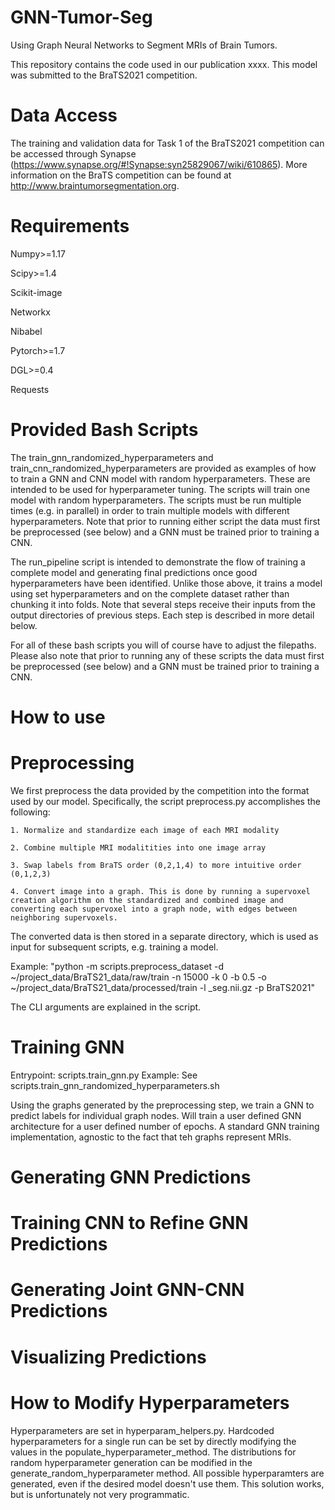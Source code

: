 # GNN-Tumor-Seg
Using Graph Neural Networks to Segment MRIs of Brain Tumors.

This repository contains the code used in our publication xxxx. This model was submitted to the BraTS2021 competition.


# Data Access
The training and validation data for Task 1 of the BraTS2021 competition can be accessed through Synapse (https://www.synapse.org/#!Synapse:syn25829067/wiki/610865). More information on the BraTS competition can be found at http://www.braintumorsegmentation.org.


# Requirements
Numpy>=1.17

Scipy>=1.4

Scikit-image

Networkx

Nibabel

Pytorch>=1.7

DGL>=0.4

Requests

# Provided Bash Scripts

The train_gnn_randomized_hyperparameters and train_cnn_randomized_hyperparameters are provided as examples of how to train a GNN and CNN model with random hyperparameters. These are intended to be used for hyperparameter tuning.
The scripts will train one model with random hyperparameters. The scripts must be run multiple times (e.g. in parallel) in order to train multiple models with different hyperparameters.
Note that prior to running either script the data must first be preprocessed (see below) and a GNN must be trained prior to training a CNN.

The run_pipeline script is intended to demonstrate the flow of training a complete model and generating final predictions once good hyperparameters have been identified. Unlike those above, it trains a model using set hyperparameters and on the complete dataset rather than chunking it into folds. Note that several steps receive their inputs from the output directories of previous steps. Each step is described in more detail below.

For all of these bash scripts you will of course have to adjust the filepaths. Please also note that prior to running any of these scripts the data must first be preprocessed (see below) and a GNN must be trained prior to training a CNN.

# How to use

# Preprocessing

We first preprocess the data provided by the competition into the format used by our model. Specifically, the script preprocess.py accomplishes the following:

    1. Normalize and standardize each image of each MRI modality

    2. Combine multiple MRI modalitities into one image array

    3. Swap labels from BraTS order (0,2,1,4) to more intuitive order (0,1,2,3)

    4. Convert image into a graph. This is done by running a supervoxel creation algorithm on the standardized and combined image and converting each supervoxel into a graph node, with edges between neighboring supervoxels.

The converted data is then stored in a separate directory, which is used as input for subsequent scripts, e.g. training a model.

Example: "python -m scripts.preprocess_dataset -d ~/project_data/BraTS21_data/raw/train -n 15000 -k 0 -b 0.5 -o ~/project_data/BraTS21_data/processed/train -l _seg.nii.gz -p BraTS2021"

The CLI arguments are explained in the script.

# Training GNN

Entrypoint: scripts.train_gnn.py
Example: See scripts.train_gnn_randomized_hyperparameters.sh

Using the graphs generated by the preprocessing step, we train a GNN to predict labels for individual graph nodes. Will train a user defined GNN architecture for a user defined number of epochs.
A standard GNN training implementation, agnostic to the fact that teh graphs represent MRIs.


# Generating GNN Predictions


# Training CNN to Refine GNN Predictions


# Generating Joint GNN-CNN Predictions


# Visualizing Predictions

# How to Modify Hyperparameters
Hyperparameters are set in hyperparam_helpers.py. Hardcoded hyperparameters for a single run can be set by directly modifying the values in the populate_hyperparameter_method.
The distributions for random hyperparameter generation can be modified in the generate_random_hyperparameter method.
All possible hyperparamters are generated, even if the desired model doesn't use them.
This solution works, but is unfortunately not very programmatic.
